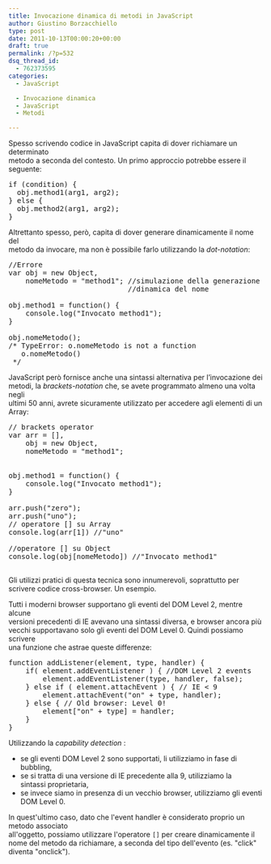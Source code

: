 ```yaml
---
title: Invocazione dinamica di metodi in JavaScript
author: Giustino Borzacchiello
type: post
date: 2011-10-13T00:00:20+00:00
draft: true
permalink: /?p=532
dsq_thread_id:
  - 762373595
categories:
  - JavaScript

  - Invocazione dinamica
  - JavaScript
  - Metodi

---
```

Spesso scrivendo codice in JavaScript capita di dover richiamare un determinato  
metodo a seconda del contesto. Un primo approccio potrebbe essere il seguente:

<pre class="prettyprint">if (condition) {
  obj.method1(arg1, arg2);
} else {
  obj.method2(arg1, arg2);
}
</pre>

Altrettanto spesso, però, capita di dover generare dinamicamente il nome del  
metodo da invocare, ma non è possibile farlo utilizzando la _dot-notation_:

<pre class="prettyprint">//Errore
var obj = new Object,
    nomeMetodo = "method1"; //simulazione della generazione 
                            //dinamica del nome

obj.method1 = function() { 
    console.log("Invocato method1"); 
}

obj.nomeMetodo();
/* TypeError: o.nomeMetodo is not a function
   o.nomeMetodo() 
 */
</pre>

JavaScript però fornisce anche una sintassi alternativa per l&#8217;invocazione dei  
metodi, la _brackets-notation_ che, se avete programmato almeno una volta negli  
ultimi 50 anni, avrete sicuramente utilizzato per accedere agli elementi di un  
Array:

<pre class="prettyprint">// brackets operator
var arr = [],
    obj = new Object,
    nomeMetodo = "method1";


obj.method1 = function() { 
    console.log("Invocato method1"); 
}

arr.push("zero");
arr.push("uno");
// operatore [] su Array
console.log(arr[1]) //"uno"

//operatore [] su Object
console.log(obj[nomeMetodo]) //"Invocato method1"

</pre>

Gli utilizzi pratici di questa tecnica sono innumerevoli, soprattutto per  
scrivere codice cross-browser. Un esempio.

Tutti i moderni browser supportano gli eventi del DOM Level 2, mentre alcune  
versioni precedenti di IE avevano una sintassi diversa, e browser ancora più  
vecchi supportavano solo gli eventi del DOM Level 0. Quindi possiamo scrivere  
una funzione che astrae queste differenze:

<pre class="prettyprint">function addListener(element, type, handler) {
    if( element.addEventListener ) { //DOM Level 2 events
        element.addEventListener(type, handler, false);
    } else if ( element.attachEvent ) { // IE &lt; 9
        element.attachEvent("on" + type, handler);
    } else { // Old browser: Level 0!
        element["on" + type] = handler;
    }
}
</pre>

Utilizzando la _capability detection_ :

  * se gli eventi DOM Level 2 sono supportati, li utilizziamo in fase di  
    bubbling,
  * se si tratta di una versione di IE precedente alla 9, utilizziamo la  
    sintassi proprietaria,
  * se invece siamo in presenza di un vecchio browser, utilizziamo gli eventi  
    DOM Level 0.

In quest'ultimo caso, dato che l'event handler è considerato proprio un metodo associato  
all'oggetto, possiamo utilizzare l'operatore `[]` per creare dinamicamente il  
nome del metodo da richiamare, a seconda del tipo dell'evento (es. "click"  
diventa "onclick").